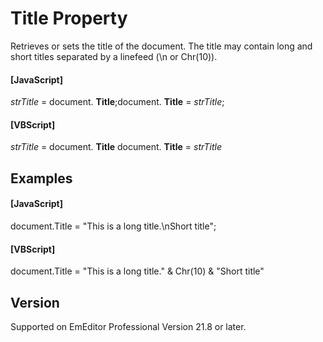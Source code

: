 # Title Property

Retrieves or sets the title of the document. The title may contain long and short titles separated by a linefeed (\\n or Chr(10)).

#### \[JavaScript\]

_strTitle_ = document. **Title**;document. **Title** = _strTitle_;

#### \[VBScript\]

_strTitle_ = document. **Title** document. **Title** = _strTitle_

## Examples

#### \[JavaScript\]

document.Title = "This is a long title.\\nShort title";

#### \[VBScript\]

document.Title = "This is a long title." & Chr(10) & "Short title"

## Version

Supported on EmEditor Professional Version 21.8 or later.
